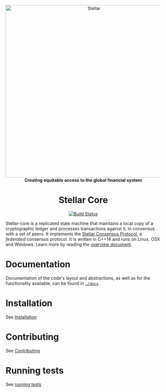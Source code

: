 <div align="center">
<a href="https://stellar.org"><img alt="Stellar" src="https://www.stellar.org/old-content/2019/03/stellar-logo-solo-1.png" width="558" /></a>
<br/>
<strong>Creating equitable access to the global financial system</strong>
<h1>Stellar Core</h1>
</div>
<p align="center">
<a href="https://travis-ci.org/stellar/stellar-core"><img alt="Build Status" src="https://travis-ci.org/stellar/stellar-core.svg?branch=auto" /></a>
</p>

Stellar-core is a replicated state machine that maintains a local copy of a cryptographic ledger and processes transactions against it, in consensus with a set of peers.
It implements the [Stellar Consensus Protocol](https://github.com/stellar/stellar-core/blob/master/src/scp/readme.md), a _federated_ consensus protocol.
It is written in C++14 and runs on Linux, OSX and Windows.
Learn more by reading the [overview document](https://github.com/stellar/stellar-core/blob/master/docs/readme.md).

# Documentation

Documentation of the code's layout and abstractions, as well as for the
functionality available, can be found in
[`./docs`](https://github.com/stellar/stellar-core/tree/master/docs).

# Installation

See [Installation](./INSTALL.md)

# Contributing

See [Contributing](./CONTRIBUTING.md)

# Running tests

See [running tests](./CONTRIBUTING.md#running-tests)
